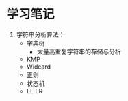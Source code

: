 # 学习笔记

1. 字符串分析算法：
    + 字典树
        + 大量高重复字符串的存储与分析
    + KMP
    + Widcard
    + 正则
    + 状态机
    + LL LR